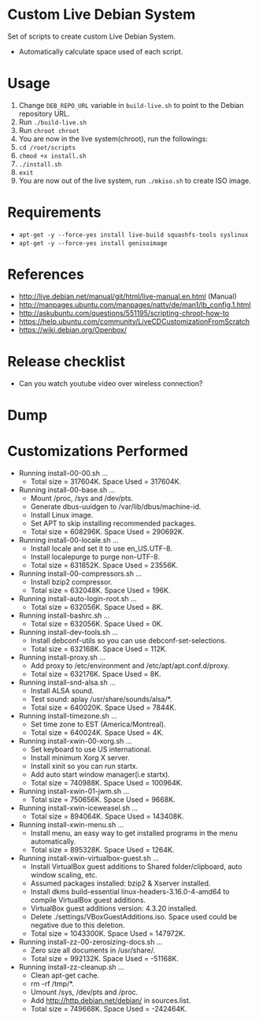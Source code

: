 # Custom Live Debian System
Set of scripts to create custom Live Debian System.
* Automatically calculate space used of each script. 

# Usage
1. Change `DEB_REPO_URL` variable in `build-live.sh` to point to the Debian repository URL.
1. Run `./build-live.sh`
1. Run `chroot chroot`
1. You are now in the live system(chroot), run the followings:
1. `cd /root/scripts`
1. `chmod +x install.sh`
1. `./install.sh`
1. `exit`
1. You are now out of the live system, run `./mkiso.sh` to create ISO image.

# Requirements
* `apt-get -y --force-yes install live-build squashfs-tools syslinux`
* `apt-get -y --force-yes install genisoimage` 

# References
* http://live.debian.net/manual/git/html/live-manual.en.html (Manual)
* http://manpages.ubuntu.com/manpages/natty/de/man1/lb_config.1.html
* http://askubuntu.com/questions/551195/scripting-chroot-how-to
* https://help.ubuntu.com/community/LiveCDCustomizationFromScratch
* https://wiki.debian.org/Openbox/

# Release checklist
* Can you watch youtube video over wireless connection?

# Dump


# Customizations Performed
  * Running install-00-00.sh ...
    * Total size = 317604K. Space Used = 317604K.
  * Running install-00-base.sh ...
    * Mount /proc, /sys and /dev/pts.
    * Generate dbus-uuidgen to /var/lib/dbus/machine-id.
    * Install Linux image.
    * Set APT to skip installing recommended packages.
    * Total size = 608296K. Space Used = 290692K.
  * Running install-00-locale.sh ...
    * Install locale and set it to use en_US.UTF-8.
    * Install localepurge to purge non-UTF-8.
    * Total size = 631852K. Space Used = 23556K.
  * Running install-00-compressors.sh ...
    * Install bzip2 compressor.
    * Total size = 632048K. Space Used = 196K.
  * Running install-auto-login-root.sh ...
    * Total size = 632056K. Space Used = 8K.
  * Running install-bashrc.sh ...
    * Total size = 632056K. Space Used = 0K.
  * Running install-dev-tools.sh ...
    * Install debconf-utils so you can use debconf-set-selections.
    * Total size = 632168K. Space Used = 112K.
  * Running install-proxy.sh ...
    * Add proxy to /etc/environment and /etc/apt/apt.conf.d/proxy.
    * Total size = 632176K. Space Used = 8K.
  * Running install-snd-alsa.sh ...
    * Install ALSA sound.
    * Test sound: aplay /usr/share/sounds/alsa/*.
    * Total size = 640020K. Space Used = 7844K.
  * Running install-timezone.sh ...
    * Set time zone to EST (America/Montreal).
    * Total size = 640024K. Space Used = 4K.
  * Running install-xwin-00-xorg.sh ...
    * Set keyboard to use US international.
    * Install minimum Xorg X server.
    * Install xinit so you can run startx.
    * Add auto start window manager(i.e startx).
    * Total size = 740988K. Space Used = 100964K.
  * Running install-xwin-01-jwm.sh ...
    * Total size = 750656K. Space Used = 9668K.
  * Running install-xwin-iceweasel.sh ...
    * Total size = 894064K. Space Used = 143408K.
  * Running install-xwin-menu.sh ...
    * Install menu, an easy way to get installed programs in the menu automatically.
    * Total size = 895328K. Space Used = 1264K.
  * Running install-xwin-virtualbox-guest.sh ...
    * Install VirtualBox guest additions to Shared folder/clipboard, auto window scaling, etc.
    * Assumed packages installed: bzip2 & Xserver installed.
    * Install dkms build-essential linux-headers-3.16.0-4-amd64 to compile VirtualBox guest additions.
    * VirtualBox guest additions version:        4.3.20 installed.
    * Delete ./settings/VBoxGuestAdditions.iso. Space used could be negative due to this deletion.
    * Total size = 1043300K. Space Used = 147972K.
  * Running install-zz-00-zerosizing-docs.sh ...
    * Zero size all documents in /usr/share/.
    * Total size = 992132K. Space Used = -51168K.
  * Running install-zz-cleanup.sh ...
    * Clean apt-get cache.
    * rm -rf /tmp/*.
    * Umount /sys, /dev/pts and /proc.
    * Add http://http.debian.net/debian/ in sources.list.
    * Total size = 749668K. Space Used = -242464K.
